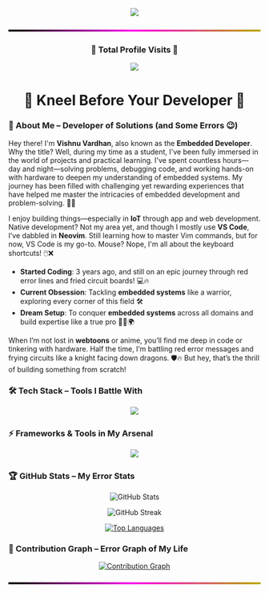 <p align="center">
  <img src="https://capsule-render.vercel.app/api?type=waving&color=ff4b4b&height=180&section=header&text=Red%20Lines%20Everywhere...%20Send%20Help!&fontSize=45&animation=fadeIn&fontColor=ffffff&fontAlignY=40&desc=Errors%20Are%20My%20Life...&descAlignY=70&descAlign=70"/>
</p>

<p align="center">
 <img src="https://raw.githubusercontent.com/IndusAryan/IndusAryan/main/line3.gif" alt="Divider" width="1050" height="4" />
</p>

<h3 align="center">👀 Total Profile Visits 👀</h3>
<p align="center">
	<img src="https://count.getloli.com/@vishnu8305?name=vishnu8305&theme=nixietube-1&padding=7&offset=0&align=top&scale=1&pixelated=1&darkmode=auto"> <br/>
</p>

<h1 align="center">🙏 Kneel Before Your Developer 🙏</h1>

### 👑 About Me – Developer of Solutions (and Some Errors 😉)

Hey there! I'm **Vishnu Vardhan**, also known as the **Embedded Developer**. Why the title? Well, during my time as a student, I've been fully immersed in the world of projects and practical learning. I've spent countless hours—day and night—solving problems, debugging code, and working hands-on with hardware to deepen my understanding of embedded systems. My journey has been filled with challenging yet rewarding experiences that have helped me master the intricacies of embedded development and problem-solving. 🧑‍💻

I enjoy building things—especially in **IoT** through app and web development. Native development? Not my area yet, and though I mostly use **VS Code**, I’ve dabbled in **Neovim**. Still learning how to master Vim commands, but for now, VS Code is my go-to. Mouse? Nope, I'm all about the keyboard shortcuts! 🖱️❌

- **Started Coding**: 3 years ago, and still on an epic journey through red error lines and fried circuit boards! 💻🔥
- **Current Obsession**: Tackling **embedded systems** like a warrior, exploring every corner of this field 🛠️
- **Dream Setup**: To conquer **embedded systems** across all domains and build expertise like a true pro 👨‍💻🌍


When I’m not lost in **webtoons** or anime, you’ll find me deep in code or tinkering with hardware. Half the time, I’m battling red error messages and frying circuits like a knight facing down dragons. 🛡️🔥 But hey, that’s the thrill of building something from scratch!

### 🛠️ Tech Stack – Tools I Battle With
<p align="center">
  <a href="https://go-skill-icons.vercel.app">
    <img src="https://go-skill-icons.vercel.app/api/icons?i=javascript,arduino,cpp,python,java&theme=dark" />
  </a>
</p>

### ⚡ Frameworks & Tools in My Arsenal
<p align="center">
  <a href="https://go-skill-icons.vercel.app">
    <img src="https://go-skill-icons.vercel.app/api/icons?i=nodejs,react,express,mongodb,mysql,git,github,androidstudio,flutter&theme=dark" />
  </a>
</p>

### 🏆 GitHub Stats – My Error Stats
<p align="center">
  <img src="https://github-readme-stats.vercel.app/api?username=Vishnu8305&show_icons=true&theme=highcontrast&hide_border=true" alt="GitHub Stats" />
</p>

<p align="center">
  <img src="https://github-readme-streak-stats.herokuapp.com?user=Vishnu8305&theme=radical&hide_border=true" alt="GitHub Streak" />
</p>

<p align="center">
  <a href="https://github.com/Vishnu8305">
    <img src="https://denvercoder1-github-readme-stats.vercel.app/api/top-langs/?username=Vishnu8305&langs_count=8&layout=compact&theme=material-palenight&hide_border=true" height="192px" alt="Top Languages"/>
  </a>
</p>

### 🌟 Contribution Graph – Error Graph of My Life
<p align="center">
  <a href="https://github.com/Vishnu8305">
    <img src="https://github-readme-activity-graph.vercel.app/graph?username=Vishnu8305&theme=dracula&bg_color=1F222E&hide_border=true" alt="Contribution Graph" />
  </a>
</p>

<p align="center">
 <img src="https://raw.githubusercontent.com/IndusAryan/IndusAryan/main/line3.gif" alt="Divider" width="1050" height="4" />
</p>
